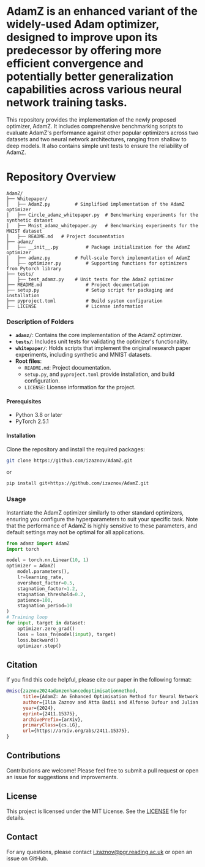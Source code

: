 # AdamZ is an enhanced variant of the widely-used Adam optimizer, designed to improve upon its predecessor by offering more efficient convergence and potentially better generalization capabilities across various neural network training tasks.

This repository provides the implementation of the newly proposed optimizer, AdamZ. It includes comprehensive benchmarking scripts to evaluate AdamZ's performance against other popular optimizers across two datasets and two neural network architectures, ranging from shallow to deep models. It also contains simple unit tests to ensure the reliability of AdamZ.

# Repository Overview
```
AdamZ/
├── Whitepaper/
│   ├── AdamZ.py         # Simplified implementation of the AdamZ optimizer
│   ├── Circle_adamz_whitepaper.py  # Benchmarking experiments for the synthetic dataset
│   ├── Mnist_adamz_whitepaper.py   # Benchmarking experiments for the MNIST dataset
│   ├── README.md   # Project documentation
├── adamz/
│   ├── __init__.py          # Package initialization for the AdamZ optimizer 
│   ├── adamz.py         # Full-scale Torch implementation of AdamZ
│   ├── optimizer.py         # Supporting functions for optimizers from Pytorch library
├── tests/
│   ├── test_adamz.py    # Unit tests for the AdamZ optimizer
├── README.md                # Project documentation
├── setup.py                 # Setup script for packaging and installation
├── pyproject.toml           # Build system configuration
├── LICENSE                  # License information
```

### Description of Folders
- **`adamz/`**: Contains the core implementation of the AdamZ optimizer.
- **`tests/`**: Includes unit tests for validating the optimizer's functionality.
- **`whitepaper/`**: Holds scripts that implement the original research paper experiments, including synthetic and MNIST datasets.
- **Root files**:
  - `README.md`: Project documentation.
  - `setup.py`, and `pyproject.toml` provide installation, and build configuration.
  - `LICENSE`: License information for the project.

#### Prerequisites

- Python 3.8 or later
- PyTorch 2.5.1

#### Installation

Clone the repository and install the required packages:

```bash
git clone https://github.com/izaznov/AdamZ.git
```
or 
```bash
pip install git+https://github.com/izaznov/AdamZ.git
```

### Usage
Instantiate the AdamZ optimizer similarly to other standard optimizers, ensuring you configure the hyperparameters to suit your specific task. Note that the performance of AdamZ is highly sensitive to these parameters, and default settings may not be optimal for all applications.

```python
from adamz import AdamZ
import torch

model = torch.nn.Linear(10, 1)
optimizer = AdamZ(
    model.parameters(),
    lr=learning_rate,
    overshoot_factor=0.5,
    stagnation_factor=1.2,
    stagnation_threshold=0.2,
    patience=100,
    stagnation_period=10
)
# Training loop
for input, target in dataset:
    optimizer.zero_grad()
    loss = loss_fn(model(input), target)
    loss.backward()
    optimizer.step()
```
## Citation
If you find this code helpful, please cite our paper in the following format:

```bibtex
@misc{zaznov2024adamzenhancedoptimisationmethod,
      title={AdamZ: An Enhanced Optimisation Method for Neural Network Training}, 
      author={Ilia Zaznov and Atta Badii and Alfonso Dufour and Julian Kunkel},
      year={2024},
      eprint={2411.15375},
      archivePrefix={arXiv},
      primaryClass={cs.LG},
      url={https://arxiv.org/abs/2411.15375}, 
}
```


## Contributions

Contributions are welcome! Please feel free to submit a pull request or open an issue for suggestions and improvements.

## License

This project is licensed under the MIT License. See the [LICENSE](LICENSE) file for details.

## Contact

For any questions, please contact i.zaznov@pgr.reading.ac.uk or open an issue on GitHub.

